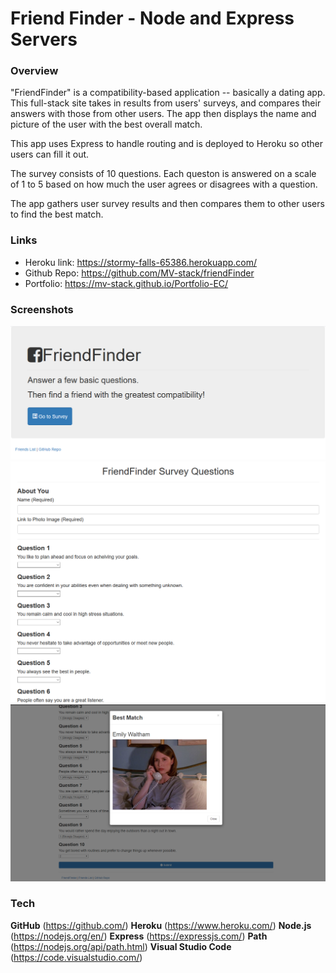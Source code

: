 # Friend Finder - Node and Express Servers

### Overview

"FriendFinder" is a compatibility-based application -- basically a dating app. This full-stack site takes in results from users' surveys, and compares their answers with those from other users. The app then displays the name and picture of the user with the best overall match. 

This app uses Express to handle routing and is deployed to Heroku so other users can fill it out.

The survey consists of 10 questions. Each queston is answered on a scale of 1 to 5 based on how much the user agrees or disagrees with a question. 

The app gathers user survey results and then compares them to other users to find the best match.

### Links

* Heroku link: https://stormy-falls-65386.herokuapp.com/
* Github Repo: https://github.com/MV-stack/friendFinder
* Portfolio: https://mv-stack.github.io/Portfolio-EC/

### Screenshots

![Home](app/public/Images/Home.PNG)
![Survey](app/public/Images/Survey.PNG)
![Result](app/public/Images/Result.PNG)

### Tech

**GitHub** (https://github.com/)
**Heroku** (https://www.heroku.com/)
**Node.js** (https://nodejs.org/en/)
**Express** (https://expressjs.com/)
**Path** (https://nodejs.org/api/path.html)
**Visual Studio Code** (https://code.visualstudio.com/)


